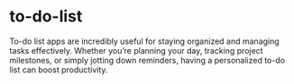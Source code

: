 # to-do-list

To-do list apps are incredibly useful for staying organized and managing tasks effectively. Whether you’re planning your day, tracking project milestones, or simply jotting down reminders, having a personalized to-do list can boost productivity.
